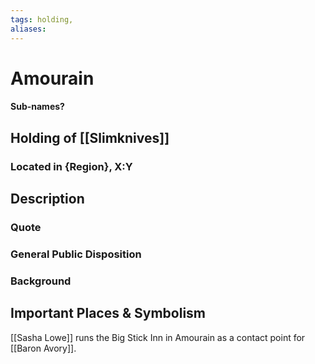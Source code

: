 ```yaml
---
tags: holding,
aliases:
---
```

# Amourain
#### Sub-names?
## Holding of [[Slimknives]]
### Located in {Region}, X:Y
## Description
### Quote



### General Public Disposition

### Background
## Important Places & Symbolism
[[Sasha Lowe]] runs the Big Stick Inn in Amourain as a contact point for [[Baron Avory]].

